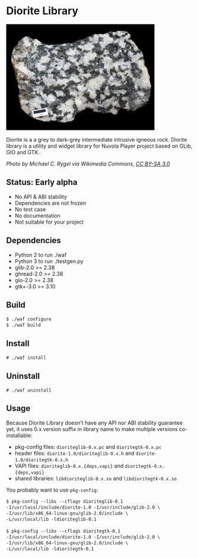 Diorite Library
===============

![Diorite stone](diorite.jpg)

Diorite is a a grey to dark-grey intermediate intrusive igneous rock. Diorite library is a utility
and widget library for Nuvola Player project based on GLib, GIO and GTK.

*Photo by Michael C. Rygel via Wikimedia Commons, [CC BY-SA 3.0](http://creativecommons.org/licenses/by-sa/3.0/deed.en)*

Status: Early alpha
--------------------

  - No API & ABI stability
  - Dependencies are not frozen
  - No test case
  - No documentation
  - Not suitable for your project

Dependencies
------------

  - Python 2 to run ./waf
  - Python 3 to run ./testgen.py
  - glib-2.0 >= 2.38
  - ghread-2.0 >= 2.38
  - gio-2.0 >= 2.38
  - gtk+-3.0 >= 3.10

Build
-----

    $ ./waf configure
    $ ./waf build

Install
-------

    # ./waf install
    
Uninstall
---------

    # ./waf uninstall

Usage
-----

Because Diorite Library doesn't have any API nor ABI stability guarantee yet,
it uses 0.x version suffix in library name to make multiple versions co-installable:

  * pkg-config files: ``dioriteglib-0.x.pc`` and ``dioritegtk-0.x.pc``
  * header files: ``diorite-1.0/dioriteglib-0.x.h`` and ``diorite-1.0/dioritegtk-0.x.h``
  * VAPI files: ``dioriteglib-0.x.{deps,vapi}`` and ``dioritegtk-0.x.{deps,vapi}``
  * shared libraries: ``libdioriteglib-0.x.so`` and ``libdioritegtk-0.x.so``

You probably want to use ``pkg-config``:

    $ pkg-config --libs --cflags dioriteglib-0.1
    -I/usr/local/include/diorite-1.0 -I/usr/include/glib-2.0 \
    -I/usr/lib/x86_64-linux-gnu/glib-2.0/include \
    -L/usr/local/lib -ldioriteglib-0.1
    
    $ pkg-config --libs --cflags dioritegtk-0.1
    -I/usr/local/include/diorite-1.0 -I/usr/include/glib-2.0 \
    -I/usr/lib/x86_64-linux-gnu/glib-2.0/include \
    -L/usr/local/lib -ldioritegtk-0.1
